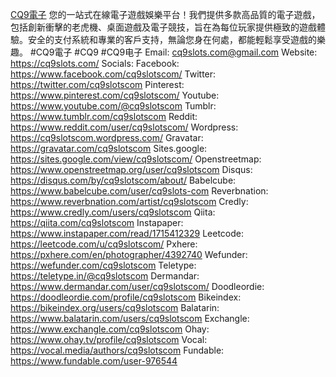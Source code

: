 <a href="https://cq9slots.com/">CQ9電子</a> 您的一站式在線電子遊戲娛樂平台！我們提供多款高品質的電子遊戲，包括創新衝擊的老虎機、桌面遊戲及電子競技，旨在為每位玩家提供極致的遊戲體驗。安全的支付系統和專業的客戶支持，無論您身在何處，都能輕鬆享受遊戲的樂趣。
#CQ9電子  #CQ9  #CQ9电子
Email: cq9slots.com@gmail.com
Website: <a href="https://cq9slots.com/">https://cq9slots.com/</a>
Socials:
Facebook: <a href="https://www.facebook.com/cq9slotscom/">https://www.facebook.com/cq9slotscom/</a>
Twitter: <a href="https://twitter.com/cq9slotscom">https://twitter.com/cq9slotscom</a>
Pinterest: <a href="https://www.pinterest.com/cq9slotscom/">https://www.pinterest.com/cq9slotscom/</a>
Youtube: <a href="https://www.youtube.com/@cq9slotscom">https://www.youtube.com/@cq9slotscom</a>
Tumblr: <a href="https://www.tumblr.com/cq9slotscom">https://www.tumblr.com/cq9slotscom</a>
Reddit: <a href="https://www.reddit.com/user/cq9slotscom/">https://www.reddit.com/user/cq9slotscom/</a>
Wordpress: <a href="https://cq9slotscom.wordpress.com/">https://cq9slotscom.wordpress.com/</a>
Gravatar: <a href="https://gravatar.com/cq9slotscom">https://gravatar.com/cq9slotscom</a>
Sites.google: <a href="https://sites.google.com/view/cq9slotscom/">https://sites.google.com/view/cq9slotscom/</a>
Openstreetmap: <a href="https://www.openstreetmap.org/user/cq9slotscom">https://www.openstreetmap.org/user/cq9slotscom</a>
Disqus: <a href="https://disqus.com/by/cq9slotscom/about/">https://disqus.com/by/cq9slotscom/about/</a>
Babelcube: <a href="https://www.babelcube.com/user/cq9slots-com">https://www.babelcube.com/user/cq9slots-com</a>
Reverbnation: <a href="https://www.reverbnation.com/artist/cq9slotscom">https://www.reverbnation.com/artist/cq9slotscom</a>
Credly: <a href="https://www.credly.com/users/cq9slotscom">https://www.credly.com/users/cq9slotscom</a>
Qiita: <a href="https://qiita.com/cq9slotscom">https://qiita.com/cq9slotscom</a>
Instapaper: <a href="https://www.instapaper.com/read/1715412329">https://www.instapaper.com/read/1715412329</a>
Leetcode: <a href="https://leetcode.com/u/cq9slotscom/">https://leetcode.com/u/cq9slotscom/</a>
Pxhere: <a href="https://pxhere.com/en/photographer/4392740">https://pxhere.com/en/photographer/4392740</a>
Wefunder: <a href="https://wefunder.com/cq9slotscom">https://wefunder.com/cq9slotscom</a>
Teletype: <a href="https://teletype.in/@cq9slotscom">https://teletype.in/@cq9slotscom</a>
Dermandar: <a href="https://www.dermandar.com/user/cq9slotscom/">https://www.dermandar.com/user/cq9slotscom/</a>
Doodleordie: <a href="https://doodleordie.com/profile/cq9slotscom">https://doodleordie.com/profile/cq9slotscom</a>
Bikeindex: <a href="https://bikeindex.org/users/cq9slotscom">https://bikeindex.org/users/cq9slotscom</a>
Balatarin: <a href="https://www.balatarin.com/users/cq9slotscom">https://www.balatarin.com/users/cq9slotscom</a>
Exchangle: <a href="https://www.exchangle.com/cq9slotscom">https://www.exchangle.com/cq9slotscom</a>
Ohay: <a href="https://www.ohay.tv/profile/cq9slotscom">https://www.ohay.tv/profile/cq9slotscom</a>
Vocal: <a href="https://vocal.media/authors/cq9slotscom">https://vocal.media/authors/cq9slotscom</a>
Fundable: <a href="https://www.fundable.com/user-976544">https://www.fundable.com/user-976544</a>